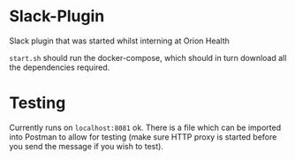 # Slack-Plugin
Slack plugin that was started whilst interning at Orion Health

`start.sh` should run the docker-compose, which should in turn download all the dependencies required.

# Testing
Currently runs on `localhost:8081` ok. 
There is a file which can be imported into Postman to allow for testing (make sure HTTP proxy is started before you send the message if you wish to test).
